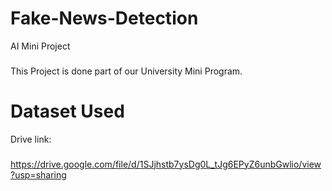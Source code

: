 # Fake-News-Detection
AI Mini Project

###

This Project is done part of our University Mini Program.

# Dataset Used

Drive link:

###

https://drive.google.com/file/d/1SJjhstb7ysDg0L_tJg6EPyZ6unbGwlio/view?usp=sharing
